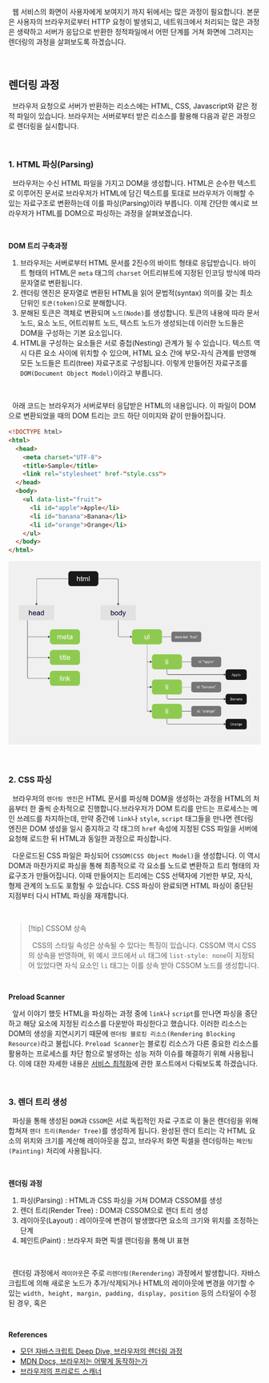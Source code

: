 
&nbsp;&nbsp;웹 서비스의 화면이 사용자에게 보여지기 까지 뒤에서는 많은 과정이 필요합니다. 본문은 사용자의 브라우저로부터 HTTP 요청이 발생되고, 네트워크에서 처리되는 많은 과정은 생략하고 서버가 응답으로 반환한 정적파일에서 어떤 단계를 거쳐 화면에 그려지는 렌더링의 과정을 살펴보도록 하겠습니다.

<br>

## 렌더링 과정

&nbsp;&nbsp;브라우저 요청으로 서버가 반환하는 리소스에는 HTML, CSS, Javascript와 같은 정적 파일이 있습니다. 브라우저는 서버로부터 받은 리소스를 활용해 다음과 같은 과정으로 렌더링을 실시합니다.

<br>

### 1. HTML 파싱(Parsing)

&nbsp;&nbsp;브라우저는 수신 HTML 파일을 가지고 DOM을 생성합니다. HTML은 순수한 텍스트로 이루어진 문서로 브라우저가 HTML에 담긴 텍스트를 토대로 브라우저가 이해할 수 있는 자료구조로 변환하는데 이를 파싱(Parsing)이라 부릅니다. 이제 간단한 예시로 브라우저가 HTML를 DOM으로 파싱하는 과정을 살펴보겠습니다.

<br>

**DOM 트리 구축과정**

1. 브라우저는 서버로부터  HTML 문서를 2진수의 바이트 형태로 응답받습니다. 바이트 형태의 HTML은 `meta` 태그의 `charset` 어트리뷰트에 지정된 인코딩 방식에 따라 문자열로 변환됩니다.
2. 렌더링 엔진은 문자열로 변환된 HTML을 읽어 문법적(syntax) 의미를 갖는 최소 단위인 `토큰(token)`으로 분해합니다.
3. 분해된 토큰은 객체로 변환되며 `노드(Node)`를 생성합니다. 토큰의 내용에 따라 문서 노드, 요소 노드, 어트리뷰트 노드, 텍스트 노드가 생성되는데 이러한 노드들은 DOM을 구성하는 기본 요소입니다.
4. HTML을 구성하는 요소들은 서로 중첩(Nesting) 관계가 될 수 있습니다. 텍스트 역시 다른 요소 사이에 위치할 수 있으며, HTML 요소 간에 부모-자식 관계를 반영해 모든 노드들은 트리(tree) 자료구조로 구성됩니다. 이렇게 만들어진 자료구조를 `DOM(Document Object Model)`이라고 부릅니다.

<br>

&nbsp;&nbsp;아래 코드는 브라우저가 서버로부터 응답받은 HTML의 내용입니다. 이 파일이 DOM으로 변환되었을 때의 DOM 트리는 코드 하단 이미지와 같이 만들어집니다.

```html
<!DOCTYPE html>
<html>
  <head>
    <meta charset="UTF-8">
    <title>Sample</title>
    <link rel="stylesheet" href-"style.css">
  </head>
  <body>
    <ul data-list="fruit">
      <li id="apple">Apple</li>
      <li id="banana">Banana</li>
      <li id="orange">Orange</li>
    </ul>
  </body>
</html>
```

![DOM 트리 예시](../images/DOM_tree01.png)

<br>

### 2. CSS 파싱

&nbsp;&nbsp;브라우저의 `렌더링 엔진`은 HTML 문서를 파싱해 DOM을 생성하는 과정을 HTML의 처음부터 한 줄씩 순차적으로 진행합니다.브라우저가 DOM 트리를 만드는 프로세스는 메인 쓰레드를 차지하는데, 만약 중간에 `link`나 `style`, `script` 태그들을 만나면 렌더링 엔진은 DOM 생성을 일시 중지하고 각 태그의 `href` 속성에 지정된 CSS 파일을 서버에 요청해 로드한 뒤 HTML과 동일한 과정으로 파싱합니다.

&nbsp;&nbsp;다운로드된 CSS 파일은 파싱되어 `CSSOM(CSS Object Model)`을 생성합니다. 이 역시 DOM과 마찬가지로 파싱을 통해 최종적으로 각 요소를 노드로 변환하고 트리 형태의 자료구조가 만들어집니다. 이때 만들어지는 트리에는 CSS 선택자에 기반한 부모, 자식, 형제 관계의 노드도 포함될 수 있습니다. CSS 파싱이 완료되면 HTML 파싱이 중단된 지점부터 다시 HTML 파싱을 재개합니다.

<br>

>[!tip] CSSOM 상속
>
>&nbsp;&nbsp;CSS의 스타일 속성은 상속될 수 있다는 특징이 있습니다. CSSOM 역시 CSS의 상속을 반영하며, 위 예시 코드에서 `ul` 태그에 `list-style: none`이 지정되어 있었다면 자식 요소인 `li` 태그는 이를 상속 받아 CSSOM 노드를 생성합니다.

<br>

**Preload Scanner**

&nbsp;&nbsp;앞서 이야기 했듯 HTML을 파싱하는 과정 중에 `link`나 `script`를 만나면 파싱을 중단하고 해당 요소에 지정된 리소스를 다운받아 파싱한다고 했습니다. 이러한 리소스는 DOM의 생성을 지연시키기 때문에 `렌더링 블로킹 리소스(Rendering Blocking Resource)`라고 불립니다. `Preload Scanner`는 블로킹 리소스가 다른 중요한 리소스를 활용하는 프로세스를 차단 함으로 발생하는 성능 저하 이슈를 해결하기 위해 사용됩니다. 이에 대한 자세한 내용은 [서비스 최적화](../서비스%20최적화/Preload%20Scanner)에 관한 포스트에서 다뤄보도록 하겠습니다.

<br>

### 3. 렌더 트리 생성

&nbsp;&nbsp;파싱을 통해 생성된 `DOM`과 `CSSOM`은 서로 독립적인 자료 구조로 이 둘은 렌더링을 위해 합쳐져 `렌더 트리(Render Tree)`를 생성하게 됩니다. 완성된 렌더 트리는 각 HTML 요소의 위치와 크기를 계산해 레이아웃을 잡고, 브라우저 화면 픽셀을 렌더링하는 `페인팅(Painting)` 처리에 사용됩니다.

<br>

**렌더링 과정**

1. 파싱(Parsing) : HTML과 CSS 파싱을 거쳐 DOM과 CSSOM를 생성
2. 렌더 트리(Render Tree) : DOM과 CSSOM으로 렌더 트리 생성
3. 레이아웃(Layout) : 레이아웃에 변경이 발생했다면 요소의 크기와 위치를 조정하는 단계
4. 페인트(Paint) : 브라우저 화면 픽셀 렌더링을 통해 UI 표현

<br>

&nbsp;&nbsp;렌더링 과정에서 `레이아웃`은 주로 `리렌더링(Rerendering)` 과정에서 발생합니다. 자바스크립트에 의해 새로운 노드가 추가/삭제되거나 HTML의 레이아웃에 변경을 야기할 수 있는 `width, height, margin, padding, display, position` 등의 스타일이 수정된 경우, 혹은 


<br>

**References**
- [모던 자바스크립트 Deep Dive, 브라우저의 렌더링 과정](https://m.yes24.com/Goods/Detail/92742567)
- [MDN Docs, 브라우저는 어떻게 동작하는가](https://developer.mozilla.org/ko/docs/Web/Performance/How_browsers_work)
- [브라우저의 프리로드 스캐너](https://yceffort.kr/2022/06/preload-scanner)
